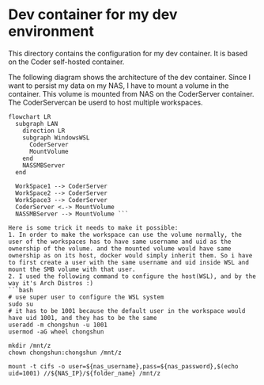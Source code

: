 # Dev container for my dev environment

This directory contains the configuration for my dev container. It is based on the Coder self-hosted container. 

The following diagram shows the architecture of the dev container. Since I want to persist my data on my NAS, I have to mount a volume in the container. This volume is mounted from NAS on the CoderServer container. The CoderServercan be userd to host multiple workspaces. 
```mermaid
flowchart LR
  subgraph LAN
    direction LR
    subgraph WindowsWSL
      CoderServer
      MountVolume
    end
    NASSMBServer
  end

  WorkSpace1 --> CoderServer
  WorkSpace2 --> CoderServer
  WorkSpace3 --> CoderServer
  CoderServer <.-> MountVolume
  NASSMBServer --> MountVolume ```

Here is some trick it needs to make it possible:
1. In order to make the workspace can use the volume normally, the user of the workspaces has to have same username and uid as the ownership of the volume. and the mounted volume would have same ownership as on its host, docker would simply inherit them. So i have to first create a user with the same username and uid inside WSL and mount the SMB volume with that user. 
2. I used the following command to configure the host(WSL), and by the way it's Arch Distros :)
```bash
# use super user to configure the WSL system
sudo su
# it has to be 1001 because the default user in the workspace would have uid 1001, and they has to be the same
useradd -m chongshun -u 1001
usermod -aG wheel chongshun

mkdir /mnt/z
chown chongshun:chongshun /mnt/z

mount -t cifs -o user=${nas_username},pass=${nas_password},$(echo uid=1001) //${NAS_IP}/${folder_name} /mnt/z
```
